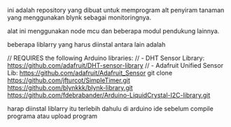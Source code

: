 ini adalah repository yang dibuat untuk memprogram alt penyiram tanaman yang menggunakan blynk sebagai monitoringnya.

alat ini menggunakan node mcu dan beberapa modul pendukung lainnya.

beberapa liblarry yang harus diinstal antara lain adalah

// REQUIRES the following Arduino libraries:
// - DHT Sensor Library: https://github.com/adafruit/DHT-sensor-library
// - Adafruit Unified Sensor Lib: https://github.com/adafruit/Adafruit_Sensor
git clone https://github.com/jfturcot/SimpleTimer.git
https://github.com/blynkkk/blynk-library.git
https://github.com/fdebrabander/Arduino-LiquidCrystal-I2C-library.git

harap diinstal liblarry itu terlebih dahulu di arduino ide sebelum compile programa atau upload program 